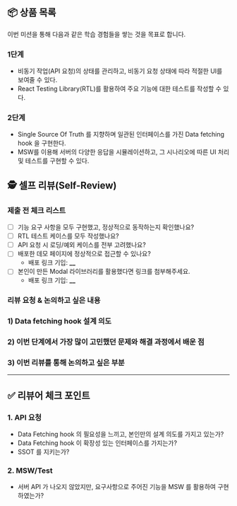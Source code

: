 ## 📦 상품 목록

이번 미션을 통해 다음과 같은 학습 경험들을 쌓는 것을 목표로 합니다.

### 1단계

- 비동기 작업(API 요청)의 상태를 관리하고, 비동기 요청 상태에 따라 적절한 UI를 보여줄 수 있다.
- React Testing Library(RTL)를 활용하여 주요 기능에 대한 테스트를 작성할 수 있다.

### 2단계

- Single Source Of Truth 를 지향하며 일관된 인터페이스를 가진 Data fetching hook 을 구현한다.
- MSW를 이용해 서버의 다양한 응답을 시뮬레이션하고, 그 시나리오에 따른 UI 처리 및 테스트를 구현할 수 있다.

## 🕵️ 셀프 리뷰(Self-Review)

### 제출 전 체크 리스트

- [ ] 기능 요구 사항을 모두 구현했고, 정상적으로 동작하는지 확인했나요?
- [ ] RTL 테스트 케이스를 모두 작성했나요?
- [ ] API 요청 시 로딩/예외 케이스를 전부 고려했나요?
- [ ] 배포한 데모 페이지에 정상적으로 접근할 수 있나요?
  - 배포 링크 기입: **\_\_**
- [ ] 본인이 만든 Modal 라이브러리를 활용했다면 링크를 첨부해주세요.
  - 배포 링크 기입: **\_\_**

### 리뷰 요청 & 논의하고 싶은 내용

### 1) Data fetching hook 설계 의도

### 2) 이번 단계에서 가장 많이 고민했던 문제와 해결 과정에서 배운 점

### 3) 이번 리뷰를 통해 논의하고 싶은 부분

---

## ✅ 리뷰어 체크 포인트

<!-- 리뷰어가 이 PR을 검토할 때 중점적으로 확인할 사항입니다.
코드의 완성도뿐만 아니라, 리뷰이가 구현 과정에서 어떤 고민과 결정을 하며 학습했는지도 함께 고려해 주세요. -->

### 1. API 요청

- Data Fetching hook 의 필요성을 느끼고, 본인만의 설계 의도를 가지고 있는가?
- Data Fetching hook 이 확장성 있는 인터페이스를 가지는가?
- SSOT 를 지키는가?

### 2. MSW/Test

- 서버 API 가 나오지 않았지만, 요구사항으로 주어진 기능을 MSW 를 활용하여 구현하였는가?
